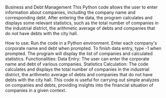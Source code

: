 Business and Debt Management
This Python code allows the user to enter information about companies, including the company name and corresponding debt. After entering the data, the program calculates and displays some relevant statistics, such as the total number of companies in the industrial district, the arithmetic average of debts and companies that do not have debts with the city hall.

How to use:
Run the code in a Python environment.
Enter each company's corporate name and debt when prompted.
To finish data entry, type -1 when prompted.
The program will display the list of companies and calculated statistics.
Functionalities:
Data Entry: The user can enter the corporate name and debt of various companies.
Statistics Calculation: The code calculates and displays the total number of companies in the industrial district, the arithmetic average of debts and companies that do not have debts with the city hall.
This code is useful for carrying out simple analyzes on companies and debts, providing insights into the financial situation of companies in a given context.
